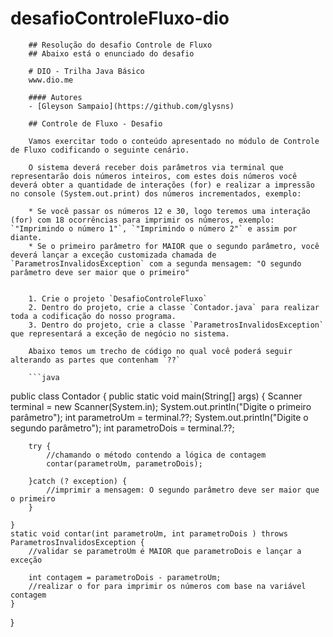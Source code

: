 # desafioControleFluxo-dio

        ## Resolução do desafio Controle de Fluxo
        ## Abaixo está o enunciado do desafio

        # DIO - Trilha Java Básico
        www.dio.me

        #### Autores
        - [Gleyson Sampaio](https://github.com/glysns)

        ## Controle de Fluxo - Desafio

        Vamos exercitar todo o conteúdo apresentado no módulo de Controle de Fluxo codificando o seguinte cenário.

        O sistema deverá receber dois parâmetros via terminal que representarão dois números inteiros, com estes dois números você deverá obter a quantidade de interações (for) e realizar a impressão no console (System.out.print) dos números incrementados, exemplo:

        * Se você passar os números 12 e 30, logo teremos uma interação (for) com 18 ocorrências para imprimir os números, exemplo: `"Imprimindo o número 1"`, `"Imprimindo o número 2"` e assim por diante.
        * Se o primeiro parâmetro for MAIOR que o segundo parâmetro, você deverá lançar a exceção customizada chamada de `ParametrosInvalidosException` com a segunda mensagem: "O segundo parâmetro deve ser maior que o primeiro"


        1. Crie o projeto `DesafioControleFluxo`
        2. Dentro do projeto, crie a classe `Contador.java` para realizar toda a codificação do nosso programa.
        3. Dentro do projeto, crie a classe `ParametrosInvalidosException` que representará a exceção de negócio no sistema.

        Abaixo temos um trecho de código no qual você poderá seguir alterando as partes que contenham `??`

        ```java
public class Contador {
public static void main(String[] args) {
Scanner terminal = new Scanner(System.in);
System.out.println("Digite o primeiro parâmetro");
int parametroUm = terminal.??;
System.out.println("Digite o segundo parâmetro");
int parametroDois = terminal.??;

        try {
            //chamando o método contendo a lógica de contagem
            contar(parametroUm, parametroDois);

        }catch (? exception) {
            //imprimir a mensagem: O segundo parâmetro deve ser maior que o primeiro
        }

    }
    static void contar(int parametroUm, int parametroDois ) throws ParametrosInvalidosException {
        //validar se parametroUm é MAIOR que parametroDois e lançar a exceção

        int contagem = parametroDois - parametroUm;
        //realizar o for para imprimir os números com base na variável contagem
    }
}
```
